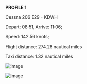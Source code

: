 **PROFILE 1**

Cessna 206 E29 - KDWH

Depart: 08:51, Arrive: 11:06;

Speed: 142.56 knots;

Flight distance: 274.28 nautical miles

Taxi distance: 1.32 nautical miles

![image](https://github.com/user-attachments/assets/93824840-3dec-44f9-b46d-fc9f8efb80ac)

![image](https://github.com/user-attachments/assets/56aaaac5-468f-4ee0-8ecb-862ec528b900)
